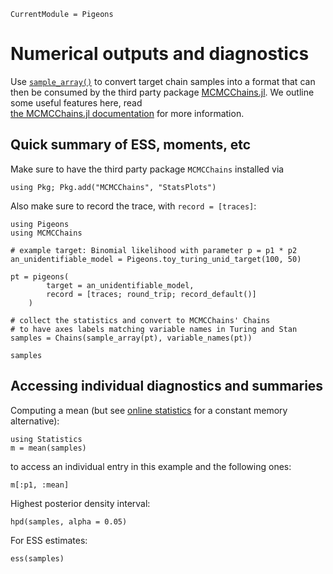 ```@meta
CurrentModule = Pigeons
```

# Numerical outputs and diagnostics

Use [`sample_array()`](@ref) to convert target chain 
samples into a format that can then be consumed by the 
third party package 
[MCMCChains.jl](https://github.com/TuringLang/MCMCChains.jl). 
We outline some useful features here, read  
[the MCMCChains.jl documentation](https://github.com/TuringLang/MCMCChains.jl) for more information.


## Quick summary of ESS, moments, etc

Make sure to have the third party package `MCMCChains`  installed via 

```
using Pkg; Pkg.add("MCMCChains", "StatsPlots")
```

Also make sure to record the trace, with `record = [traces]`:

```example numerical
using Pigeons
using MCMCChains

# example target: Binomial likelihood with parameter p = p1 * p2
an_unidentifiable_model = Pigeons.toy_turing_unid_target(100, 50)

pt = pigeons(
        target = an_unidentifiable_model, 
        record = [traces; round_trip; record_default()]
    )

# collect the statistics and convert to MCMCChains' Chains
# to have axes labels matching variable names in Turing and Stan
samples = Chains(sample_array(pt), variable_names(pt))

samples
```

## Accessing individual diagnostics and summaries

Computing a mean 
(but see [online statistics](output-online.html) for 
a constant memory alternative):

```example numerical
using Statistics 
m = mean(samples)
```

to access an individual entry in this example and the following ones:

```example numerical
m[:p1, :mean]
```

Highest posterior density interval:

```example numerical
hpd(samples, alpha = 0.05)
```

For ESS estimates:

```example numerical
ess(samples)
```